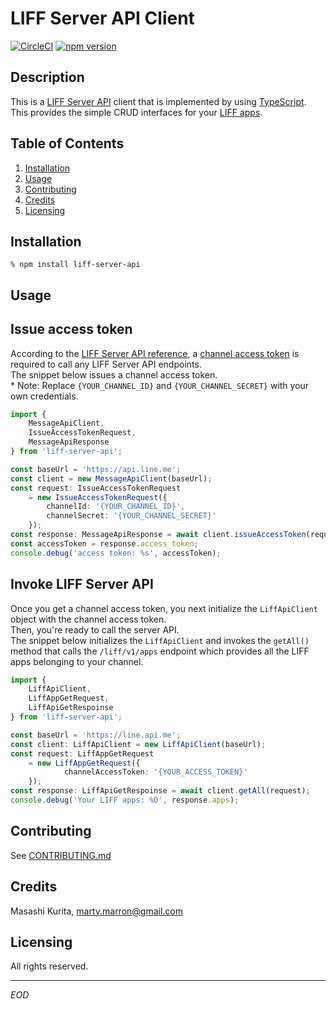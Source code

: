 LIFF Server API Client
===
[![CircleCI](https://dl.circleci.com/status-badge/img/gh/martymarron/liff-server-api-ts/tree/master.svg?style=svg)](https://dl.circleci.com/status-badge/redirect/gh/martymarron/liff-server-api-ts/tree/master)
[![npm version](https://badge.fury.io/js/liff-server-api.svg)](https://badge.fury.io/js/liff-server-api)

Description
---
This is a [LIFF Server API](https://developers.line.biz/en/reference/liff-server/) client that is implemented by using [TypeScript](https://www.typescriptlang.org/).\
This provides the simple CRUD interfaces for your [LIFF apps](https://developers.line.biz/en/docs/liff/overview/).


Table of Contents
---
1. [Installation](#installation)
1. [Usage](#usage)
1. [Contributing](#contributing)
1. [Credits](#credits)
1. [Licensing](#licensing)

Installation
---
```
% npm install liff-server-api
```

Usage
---
## Issue access token
According to the [LIFF Server API reference](https://developers.line.biz/en/reference/liff-server/), a [channel access token](https://developers.line.biz/en/docs/messaging-api/channel-access-tokens/) is required to call any LIFF Server API endpoints.\
The snippet below issues a channel access token.\
\* Note: Replace `{YOUR_CHANNEL_ID}` and `{YOUR_CHANNEL_SECRET}` with your own credentials.

```ts
import { 
    MessageApiClient,
    IssueAccessTokenRequest,
    MessageApiResponse
} from 'liff-server-api';

const baseUrl = 'https://api.line.me';
const client = new MessageApiClient(baseUrl);
const request: IssueAccessTokenRequest 
    = new IssueAccessTokenRequest({
        channelId: '{YOUR_CHANNEL_ID}',
        channelSecret: '{YOUR_CHANNEL_SECRET}'
    });
const response: MessageApiResponse = await client.issueAccessToken(request);
const accessToken = response.access_token;
console.debug('access token: %s', accessToken);
```

## Invoke LIFF Server API
Once you get a channel access token, you next initialize the `LiffApiClient` object with the channel access token.\
Then, you're ready to call the server API.\
The snippet below initializes the `LiffApiClient` and invokes the `getAll()` method that calls the `/liff/v1/apps` endpoint which provides all the LIFF apps belonging to your channel.

```ts
import {
    LiffApiClient,
    LiffAppGetRequest,
    LiffApiGetRespoinse
} from 'liff-server-api';

const baseUrl = 'https://line.api.me';
const client: LiffApiClient = new LiffApiClient(baseUrl);
const request: LiffAppGetRequest
    = new LiffAppGetRequest({
            channelAccessToken: '{YOUR_ACCESS_TOKEN}'
    });
const response: LiffApiGetRespoinse = await client.getAll(request);
console.debug('Your LIFF apps: %O', response.apps);
```

Contributing
---
See [CONTRIBUTING.md](./CONTRIBUTING.md)

Credits
---
Masashi Kurita, [marty.marron@gmail.com](maileto:marty.marron@gmail.com)

Licensing
---
All rights reserved.

---
*EOD*
